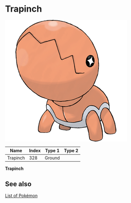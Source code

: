 # Trapinch


![Trapinch](images/328.png)

| **Name** | **Index** | **Type 1** | **Type 2** |
|----|----|----|----|
| Trapinch | 328 | Ground  |  |

**Trapinch** 

## See also

[List of Pokémon](../pokemon.md)
